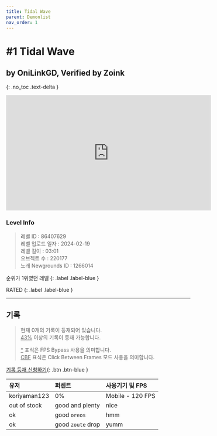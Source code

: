 ```yaml
---
title: Tidal Wave
parent: Demonlist
nav_order: 1
---
```




# #1 Tidal Wave
## by OniLinkGD, Verified by Zoink
{: .no_toc .text-delta }

<iframe width="560" height="315" src="https://www.youtube.com/embed/9fsZ014qB3s?si=HCM01YaJG62eKSxf" title="YouTube video player" frameborder="0" allow="accelerometer; autoplay; clipboard-write; encrypted-media; gyroscope; picture-in-picture; web-share" referrerpolicy="strict-origin-when-cross-origin" allowfullscreen></iframe>

### Level Info
> 레벨 ID : 86407629  
> 레벨 업로드 일자 : 2024-02-19  
> 레벨 길이 : 03:01  
> 오브젝트 수 : 220177  
> 노래 Newgrounds ID : 1266014  


순위가 1위였던 레벨
{: .label .label-blue }

RATED
{: .label .label-blue }



---

## 기록  
  
> 현재 0개의 기록이 등재되어 있습니다.   
> <U>43%</U> 이상의 기록이 등재 가능합니다.   
>   
> <U>*</U> 표식은 FPS Bypass 사용을 의미합니다.   
> <U>CBF</U>  표식은 Click Between Frames 모드 사용을 의미합니다.  
  
[기록 등재 신청하기](https://gmdquackforum.site/submit.html){: .btn .btn-blue }

| 유저         | 퍼센트             | 사용기기 및 FPS |
|:-------------|:------------------|:---------------|
| koriyaman123  | 0%               | Mobile - 120 FPS |
| out of stock | good and plenty   | nice  |
| ok           | good `oreos`      | hmm   |
| ok           | good `zoute` drop | yumm  |


